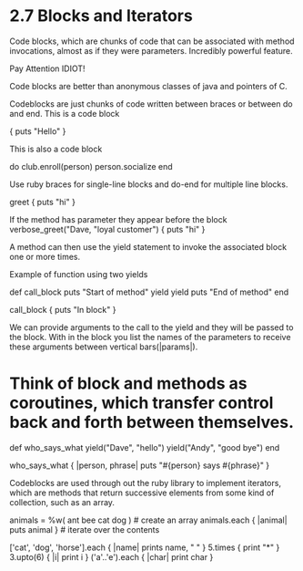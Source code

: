 # 2.7 Blocks and Iterators

Code blocks, which are chunks of code that can be associated with method invocations, almost as if they were parameters.
Incredibly powerful feature. 

Pay Attention IDIOT!

Code blocks are better than anonymous classes of java and pointers of C.

Codeblocks are just chunks of code written between braces or between do and end. This is a code block

{ puts "Hello" }


This is also a code block 

do 
  club.enroll(person)
  person.socialize
end

Use ruby braces for single-line blocks and do-end for multiple line blocks.

greet { puts "hi" }


If the method has parameter they appear before the block
verbose_greet("Dave, "loyal customer") { puts "hi" }

A method can then use the yield statement to invoke the associated block one or more times.

Example of function using two yields

def call_block
  puts "Start of method"
  yield 
  yield
  puts "End of method"
end

call_block { puts "In block" }


We can provide arguments to the call to the yield and they will be passed to the block. With in the block you list the names of the parameters to receive these arguments between vertical bars(|params|).

# Think of block and methods as coroutines, which transfer control back and forth between themselves.

def who_says_what
  yield("Dave", "hello")
  yield("Andy", "good bye")
end

who_says_what { |person, phrase| puts "#{person} says #{phrase}" } 

Codeblocks are used through out the ruby library to implement iterators, which are methods that return successive elements from some kind of collection, such as an array.

animals = %w( ant bee cat dog ) # create an array
animals.each { |animal| puts animal } # iterate over the contents

['cat', 'dog', 'horse'].each { |name| prints name, " " }
5.times { print "*" }
3.upto(6) { |i| print i }
('a'..'e').each { |char| print char }



